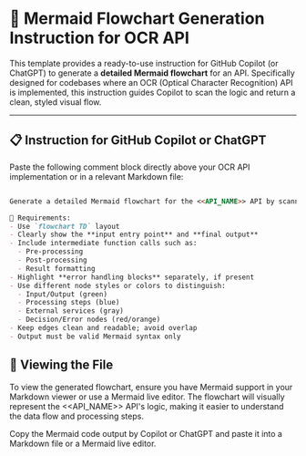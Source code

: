 # 🧠 Mermaid Flowchart Generation Instruction for OCR API

This template provides a ready-to-use instruction for GitHub Copilot (or ChatGPT) to generate a **detailed Mermaid flowchart** for an API. Specifically designed for codebases where an OCR (Optical Character Recognition) API is implemented, this instruction guides Copilot to scan the logic and return a clean, styled visual flow.

---

## 📋 Instruction for GitHub Copilot or ChatGPT

Paste the following comment block directly above your OCR API implementation or in a relevant Markdown file:

```md

Generate a detailed Mermaid flowchart for the <<API_NAME>> API by scanning the code and identifying the key functional calls involved in the input processing and output generation.

🎯 Requirements:
- Use `flowchart TD` layout
- Clearly show the **input entry point** and **final output**
- Include intermediate function calls such as:
  - Pre-processing
  - Post-processing
  - Result formatting
- Highlight **error handling blocks** separately, if present
- Use different node styles or colors to distinguish:
  - Input/Output (green)
  - Processing steps (blue)
  - External services (gray)
  - Decision/Error nodes (red/orange)
- Keep edges clean and readable; avoid overlap
- Output must be valid Mermaid syntax only

```

## 📝 Viewing the File
To view the generated flowchart, ensure you have Mermaid support in your Markdown viewer or use a Mermaid live editor. The flowchart will visually represent the <<API_NAME>> API's logic, making it easier to understand the data flow and processing steps.

Copy the Mermaid code output by Copilot or ChatGPT and paste it into a Markdown file or a Mermaid live editor.